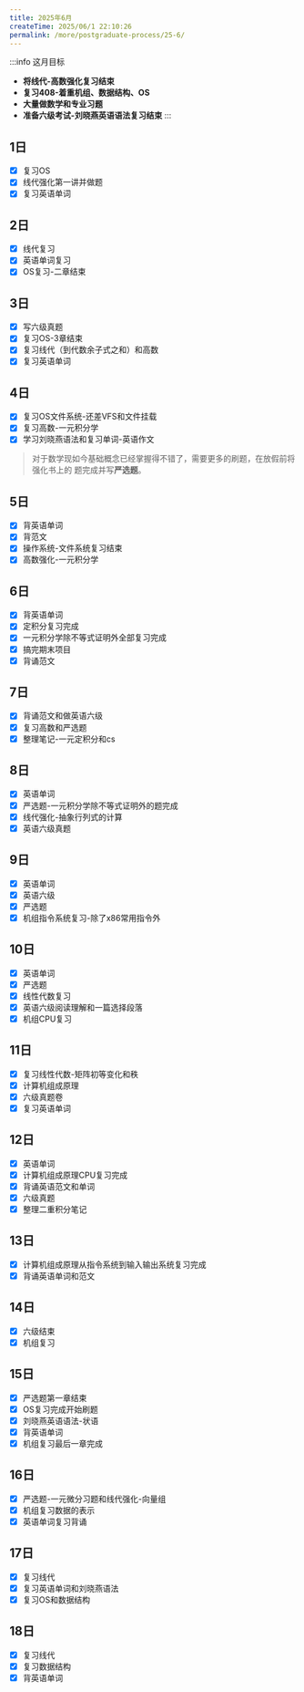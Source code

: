 ```yaml
---
title: 2025年6月
createTime: 2025/06/1 22:10:26
permalink: /more/postgraduate-process/25-6/
---
```


:::info 这月目标
- **将线代-高数强化复习结束**
- **复习408-着重机组、数据结构、OS**
- **大量做数学和专业习题**
- **准备六级考试-刘晓燕英语语法复习结束**
:::

## 1日
- [x] 复习OS
- [x] 线代强化第一讲并做题
- [x] 复习英语单词

## 2日
- [x] 线代复习
- [x] 英语单词复习
- [x] OS复习-二章结束

## 3日
- [x] 写六级真题
- [x] 复习OS-3章结束
- [x] 复习线代（到代数余子式之和）和高数
- [x] 复习英语单词

## 4日
- [x] 复习OS文件系统-还差VFS和文件挂载
- [x] 复习高数-一元积分学
- [x] 学习刘晓燕语法和复习单词-英语作文

> 对于数学现如今基础概念已经掌握得不错了，需要更多的刷题，在放假前将强化书上的
> 题完成并写**严选题**。

## 5日
- [x] 背英语单词
- [x] 背范文
- [x] 操作系统-文件系统复习结束
- [x] 高数强化-一元积分学

## 6日
- [x] 背英语单词
- [x] 定积分复习完成
- [x] 一元积分学除不等式证明外全部复习完成
- [x] 搞完期末项目
- [x] 背诵范文

## 7日
- [x] 背诵范文和做英语六级
- [x] 复习高数和严选题
- [x] 整理笔记-一元定积分和cs

## 8日
- [x] 英语单词
- [x] 严选题-一元积分学除不等式证明外的题完成
- [x] 线代强化-抽象行列式的计算
- [x] 英语六级真题

## 9日
- [x] 英语单词
- [x] 英语六级
- [x] 严选题
- [x] 机组指令系统复习-除了x86常用指令外

## 10日
- [x] 英语单词
- [x] 严选题
- [x] 线性代数复习
- [x] 英语六级阅读理解和一篇选择段落
- [x] 机组CPU复习

## 11日
- [x] 复习线性代数-矩阵初等变化和秩
- [x] 计算机组成原理
- [x] 六级真题卷
- [x] 复习英语单词

## 12日
- [x] 英语单词
- [x] 计算机组成原理CPU复习完成
- [x] 背诵英语范文和单词
- [x] 六级真题
- [x] 整理二重积分笔记

## 13日
- [x] 计算机组成原理从指令系统到输入输出系统复习完成
- [x] 背诵英语单词和范文

## 14日
- [x] 六级结束
- [x] 机组复习

## 15日
- [x] 严选题第一章结束
- [x] OS复习完成开始刷题
- [x] 刘晓燕英语语法-状语
- [x] 背英语单词
- [x] 机组复习最后一章完成

## 16日
- [x] 严选题-一元微分习题和线代强化-向量组
- [x] 机组复习数据的表示
- [x] 英语单词复习背诵

## 17日
- [x] 复习线代
- [x] 复习英语单词和刘晓燕语法
- [x] 复习OS和数据结构

## 18日
- [x] 复习线代
- [x] 复习数据结构
- [x] 背英语单词
